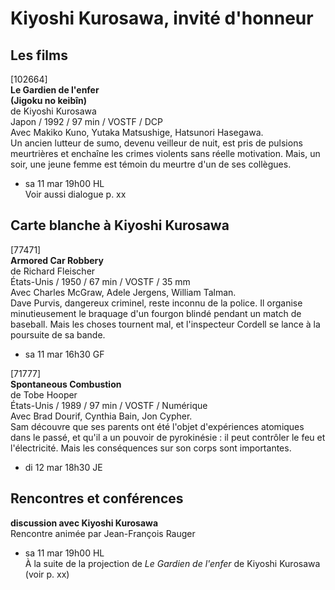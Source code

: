 # Kiyoshi Kurosawa, invité d'honneur

## Les films

[102664]  
**Le Gardien de l'enfer**  
**(Jigoku no keibîn)**  
de Kiyoshi Kurosawa  
Japon / 1992 / 97 min / VOSTF / DCP  
Avec Makiko Kuno, Yutaka Matsushige, Hatsunori Hasegawa.  
Un ancien lutteur de sumo, devenu veilleur de nuit, est pris de pulsions meurtrières et enchaîne les crimes violents sans réelle motivation. Mais, un soir, une jeune femme est témoin du meurtre d'un de ses collègues.

- sa 11 mar 19h00 HL  
Voir aussi dialogue p. xx

## Carte blanche à Kiyoshi Kurosawa

[77471]  
**Armored Car Robbery**  
de Richard Fleischer  
États-Unis / 1950 / 67 min / VOSTF / 35 mm  
Avec Charles McGraw, Adele Jergens, William Talman.  
Dave Purvis, dangereux criminel, reste inconnu de la police. Il organise minutieusement le braquage d'un fourgon blindé pendant un match de baseball. Mais les choses tournent mal, et l'inspecteur Cordell se lance à la poursuite de sa bande.

- sa 11 mar 16h30 GF

[71777]  
**Spontaneous Combustion**  
de Tobe Hooper  
États-Unis / 1989 / 97 min / VOSTF / Numérique  
Avec Brad Dourif, Cynthia Bain, Jon Cypher.  
Sam découvre que ses parents ont été l'objet d'expériences atomiques dans le passé, et qu'il a un pouvoir de pyrokinésie : il peut contrôler le feu et l'électricité. Mais les conséquences sur son corps sont importantes.

- di 12 mar 18h30 JE

## Rencontres et conférences

**discussion avec Kiyoshi Kurosawa**  
Rencontre animée par Jean-François Rauger

- sa 11 mar 19h00 HL  
À la suite de la projection de _Le Gardien de l'enfer_ de Kiyoshi Kurosawa (voir p. xx)

